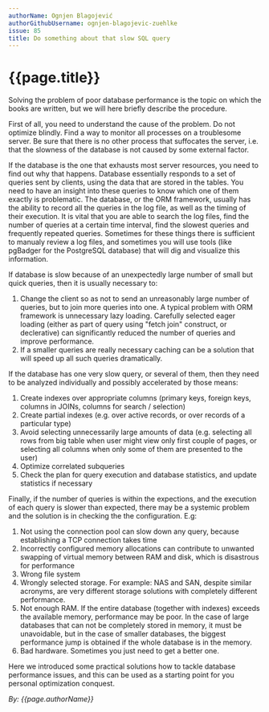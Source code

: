 ```yaml
---
authorName: Ognjen Blagojević
authorGithubUsername: ognjen-blagojevic-zuehlke
issue: 85
title: Do something about that slow SQL query
---
```

# {{page.title}}

Solving the problem of poor database performance is the topic on which the
books are written, but we will here briefly describe the procedure.

First of all, you need to understand the cause of the problem. Do not optimize
blindly. Find a way to monitor all processes on a troublesome server. Be sure
that there is no other process that suffocates the server, i.e. that the
slowness of the database is not caused by some external factor.

If the database is the one that exhausts most server resources, you need to
find out why that happens. Database essentially responds to a set of queries
sent by clients, using the data that are stored in the tables. You need to
have an insight into these queries to know which one of them exactly is
problematic. The database, or the ORM framework, usually has the ability to
record all the queries in the log file, as well as the timing of their
execution. It is vital that you are able to search the log files, find the
number of queries at a certain time interval, find the slowest queries and
frequently repeated queries. Sometimes for these things there is sufficient to
manualy review a log files, and sometimes you will use tools (like pgBadger
for the PostgreSQL database) that will dig and visualize this information.

If database is slow because of an unexpectedly large number of small but quick
queries, then it is usually necessary to:
1. Change the client so as not to send an unreasonably large number of
queries, but to join more queries into one. A typical problem with ORM
framework is unnecessary lazy loading. Carefully selected eager loading
(either as part of query using "fetch join" construct, or declerative) can
significantly reduced the number of queries and improve performance.
1. If a smaller queries are really necessary caching can be a solution that
will speed up all such queries dramatically.

If the database has one very slow query, or several of them, then they need to
be analyzed individually and possibly accelerated by those means:
1. Create indexes over appropriate columns (primary keys, foreign keys,
columns in JOINs, columns for search / selection)
1. Create partial indexes (e.g. over active records, or over records of a
particular type)
1. Avoid selecting unnecessarily large amounts of data (e.g. selecting all
rows from big table when user might view only first couple of pages, or
selecting all columns when only some of them are presented to the user)
1. Optimize correlated subqueries
1. Check the plan for query execution and database statistics, and update
statistics if necessary

Finally, if the number of queries is within the expections, and the execution
of each query is slower than expected, there may be a systemic problem and the
solution is in checking the the configuration. E.g:
1. Not using the connection pool can slow down any query, because establishing
a TCP connection takes time
1. Incorrectly configured memory allocations can contribute to unwanted
swapping of virtual memory between RAM and disk, which is disastrous for
performance
1. Wrong file system
1. Wrongly selected storage. For example: NAS and SAN, despite similar
acronyms, are very different storage solutions with completely different
performance.
1. Not enough RAM. If the entire database (together with indexes) exceeds the
available memory, performance may be poor. In the case of large databases that
can not be completely stored in memory, it must be unavoidable, but in the
case of smaller databases, the biggest performance jump is obtained if the
whole database is in the memory.
1. Bad hardware. Sometimes you just need to get a better one.

Here we introduced some practical solutions how to tackle database 
performance issues, and this can be used as a starting point for you personal 
optimization conquest.

*By: {{page.authorName}}*
